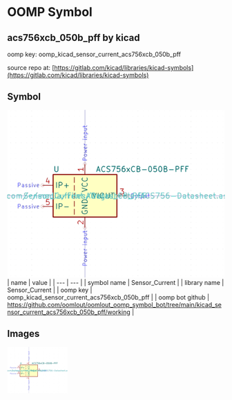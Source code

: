 # OOMP Symbol  
## acs756xcb_050b_pff  by kicad  
  
oomp key: oomp_kicad_sensor_current_acs756xcb_050b_pff  
  
source repo at: [https://gitlab.com/kicad/libraries/kicad-symbols](https://gitlab.com/kicad/libraries/kicad-symbols)  
## Symbol  
  
[![working.png](working_600.png)](working.png)  
| name | value | 
| --- | --- | 
| symbol name | Sensor_Current | 
| library name | Sensor_Current | 
| oomp key | oomp_kicad_sensor_current_acs756xcb_050b_pff | 
| oomp bot github | https://github.com/oomlout/oomlout_oomp_symbol_bot/tree/main/kicad_sensor_current_acs756xcb_050b_pff/working | 
## Images  
  
[![working.png](working_140.png)](working.png)  
